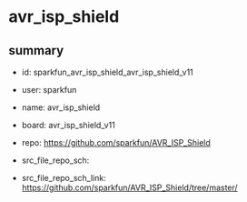 # avr_isp_shield
 
## summary 
* id: sparkfun_avr_isp_shield_avr_isp_shield_v11
* user: sparkfun
* name: avr_isp_shield
* board: avr_isp_shield_v11
* repo: https://github.com/sparkfun/AVR_ISP_Shield



* src_file_repo_sch: 
* src_file_repo_sch_link: https://github.com/sparkfun/AVR_ISP_Shield/tree/master/




